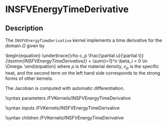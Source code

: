 # INSFVEnergyTimeDerivative

## Description

The `INSFVEnergyTimeDerivative` kernel implements a time derivative for the domain $\Omega$ given by

\begin{equation}
\underbrace{\rho c_p \frac{\partial u}{\partial t}}_{\textrm{INSFVEnergyTimeDerivative}} +
\sum_{i=1}^n \beta_i = 0 \in \Omega.
\end{equation}
where $\rho$ is the material density, $c_p$ is the specific heat, and the second term on the left hand side corresponds to the strong forms of
other kernels.

The Jacobian is computed with automatic differentiation.

!syntax parameters /FVKernels/INSFVEnergyTimeDerivative

!syntax inputs /FVKernels/INSFVEnergyTimeDerivative

!syntax children /FVKernels/INSFVEnergyTimeDerivative
